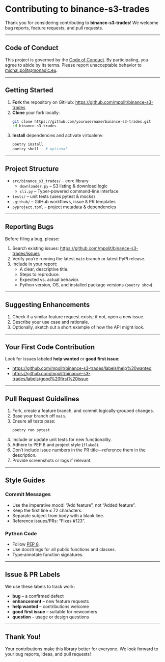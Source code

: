 # Contributing to binance-s3-trades

Thank you for considering contributing to **binance-s3-trades**! We welcome bug reports, feature requests, and pull requests.

---

## Code of Conduct

This project is governed by the [Code of Conduct](CODE_OF_CONDUCT.md). By participating, you agree to abide by its terms. Please report unacceptable behavior to michal.polit@monadic.eu.

---

## Getting Started

1. **Fork** the repository on GitHub:
   https://github.com/mpolit/binance-s3-trades
2. **Clone** your fork locally:
   ```bash
   git clone https://github.com/yourusername/binance-s3-trades.git
   cd binance-s3-trades
   ```
3. **Install** dependencies and activate virtualenv:
   ```bash
   poetry install
   poetry shell   # optional
   ```

---

## Project Structure

- `src/binance_s3_trades/` – core library
  - `downloader.py` – S3 listing & download logic
  - `cli.py`        – Typer-powered command-line interface
- `tests/`           – unit tests (uses pytest & mocks)
- `.github/`         – GitHub workflows, issue & PR templates
- `pyproject.toml`   – project metadata & dependencies

---

## Reporting Bugs

Before filing a bug, please:

1. Search existing issues: https://github.com/mpolit/binance-s3-trades/issues
2. Verify you’re running the latest `main` branch or latest PyPI release.
3. Include in your report:
   - A clear, descriptive title.
   - Steps to reproduce.
   - Expected vs. actual behavior.
   - Python version, OS, and installed package versions (`poetry show`).

---

## Suggesting Enhancements

1. Check if a similar feature request exists; if not, open a new issue.
2. Describe your use case and rationale.
3. Optionally, sketch out a short example of how the API might look.

---

## Your First Code Contribution

Look for issues labeled **help wanted** or **good first issue**:

- https://github.com/mpolit/binance-s3-trades/labels/help%20wanted
- https://github.com/mpolit/binance-s3-trades/labels/good%20first%20issue

---

## Pull Request Guidelines

1. Fork, create a feature branch, and commit logically‐grouped changes.
2. Base your branch off `main`.
3. Ensure all tests pass:
   ```bash
   poetry run pytest
   ```
4. Include or update unit tests for new functionality.
5. Adhere to PEP 8 and project style (`flake8`).
6. Don’t include issue numbers in the PR title—reference them in the description.
7. Provide screenshots or logs if relevant.

---

## Style Guides

### Commit Messages

- Use the imperative mood: “Add feature”, not “Added feature”.
- Keep the first line ≤ 72 characters.
- Separate subject from body with a blank line.
- Reference issues/PRs: “Fixes #123”.

### Python Code

- Follow [PEP 8](https://www.python.org/dev/peps/pep-0008/).
- Use docstrings for all public functions and classes.
- Type‐annotate function signatures.

---

## Issue & PR Labels

We use these labels to track work:

- **bug** – a confirmed defect
- **enhancement** – new feature requests
- **help wanted** – contributions welcome
- **good first issue** – suitable for newcomers
- **question** – usage or design questions

---

## Thank You!

Your contributions make this library better for everyone. We look forward to your bug reports, ideas, and pull requests!
